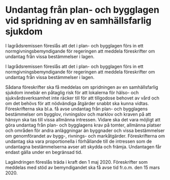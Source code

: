 # Undantag från plan- och bygglagen vid spridning av en samhällsfarlig sjukdom

I lagrådsremissen föreslås att det i plan- och bygglagen förs in ett normgivningsbemyndigande för regeringen att meddela föreskrifter om undantag från vissa bestämmelser i lagen.

I lagrådsremissen föreslås att det i plan- och bygglagen förs in ett normgivningsbemyndigande för regeringen att meddela föreskrifter om undantag från vissa bestämmelser i lagen.

Sådana föreskrifter ska få meddelas om spridningen av en samhällsfarlig sjukdom innebär en påtaglig risk för att lokalerna för hälso- och sjukvårdsverksamhet inte räcker till för att tillgodose behovet av vård och om det behövs för att nödvändiga åtgärder snabbt ska kunna vidtas. Föreskrifterna ska bl.a. få avse undantag från plan- och bygglagens bestämmelser om bygglov, rivningslov och marklov och kraven på att hänsyn ska tas till vissa allmänna intressen. Vidare ska det vara möjligt att göra undantag från plan- och bygglagens krav på tomter, allmänna platser och områden för andra anläggningar än byggnader och vissa bestämmelser om genomförandet av bygg-, rivnings- och markåtgärder. Föreskrifterna om undantag ska vara proportionella i förhållande till de intressen som de undantagna bestämmelserna avser att skydda och främja. Undantagen får endast gälla under en begränsad tid.

Lagändringen föreslås träda i kraft den 1 maj 2020. Föreskrifter som
meddelas med stöd av bemyndigandet ska få avse tid fr.o.m. den 15 mars 2020.
